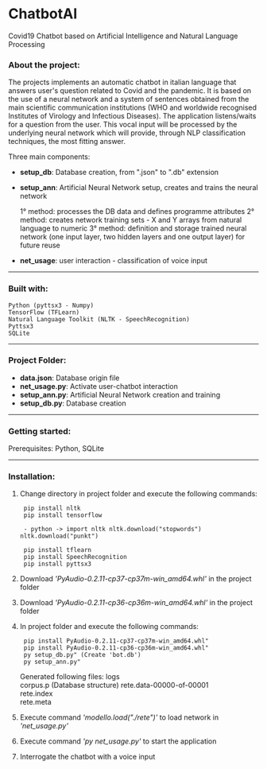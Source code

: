 # ChatbotAI
Covid19 Chatbot based on Artificial Intelligence and Natural Language Processing


### About the project:

  The projects implements an automatic chatbot in italian language that answers user's question related to Covid and the pandemic. 
  It is based on the use of a neural network and a system of sentences obtained from the main scientific communication institutions 
  (WHO and worldwide recognised Institutes of Virology and Infectious Diseases). 
  The application listens/waits for a question from the user. This vocal input will be processed by the underlying neural network
  which will provide, through NLP classification techniques, the most fitting answer. 

  Three main components:

  - **setup_db**: Database creation, from ".json" to ".db" extension

  - **setup_ann**: Artificial Neural Network setup, creates and trains the neural network

    1° method: processes the DB data and defines programme attributes
    2° method: creates network training sets - X and Y arrays from natural language to numeric
    3° method: definition and storage trained neural network (one input layer, two hidden layers and one output layer) for future reuse

  - **net_usage**: user interaction - classification of voice input

------------------------------------------------------------------------------------------------------

### Built with:

    Python (pyttsx3 - Numpy)
    TensorFlow (TFLearn)
    Natural Language Toolkit (NLTK - SpeechRecognition)
    Pyttsx3
    SQLite

------------------------------------------------------------------------------------------------------

### Project Folder:

  - **data.json**: Database origin file
  - **net_usage.py**: Activate user-chatbot interaction
  - **setup_ann.py**: Artificial Neural Network creation and training 
  - **setup_db.py**: Database creation

------------------------------------------------------------------------------------------------------

### Getting started:

   Prerequisites: Python, SQLite

------------------------------------------------------------------------------------------------------

### Installation:

1) Change directory in project folder and execute the following commands:
   
        pip install nltk
        pip install tensorflow
        
        - python -> import nltk nltk.download("stopwords") nltk.download("punkt")
        
        pip install tflearn
        pip install SpeechRecognition
        pip install pyttsx3

2) Download *'PyAudio-0.2.11-cp37-cp37m-win_amd64.whl'* in the project folder

3) Download *'PyAudio-0.2.11-cp36-cp36m-win_amd64.whl'* in the project folder

4) In project folder and execute the following commands: 
   
        pip install PyAudio-0.2.11-cp37-cp37m-win_amd64.whl"
        pip install PyAudio-0.2.11-cp36-cp36m-win_amd64.whl"
        py setup_db.py" (Create 'bot.db')
        py setup_ann.py" 

     Generated following files:
     logs                        
     corpus.p                  (Database structure)
     rete.data-00000-of-00001  
     rete.index                 
     rete.meta   

5) Execute command *'modello.load("./rete")'* to load network in *'net_usage.py'*    

6) Execute command *'py net_usage.py'* to start the application

7) Interrogate the chatbot with a voice input
